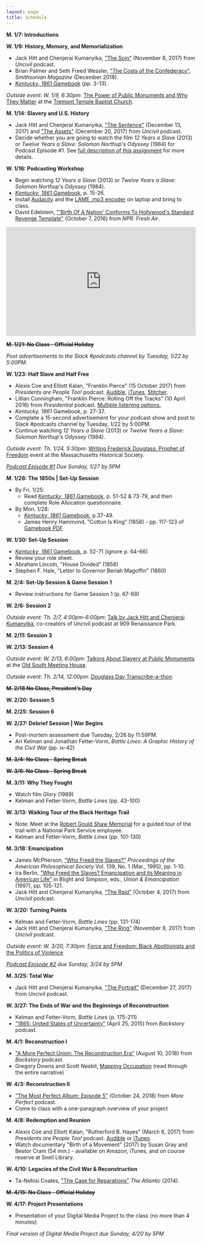 ```yaml
---
layout: page
title: Schedule
---
```


**M. 1/7: Introductions**

**W. 1/9: History, Memory, and Memorialization**
- Jack Hitt and Chenjerai Kumanyika, ["The Spin"](http://www.gimletmedia.com/uncivil/the-spin#episode-player) (November 8, 2017) from *Uncivil* podcast.
- Brian Palmer and Seth Freed Wessler, ["The Costs of the Confederacy”](https://www.smithsonianmag.com/history/costs-confederacy-special-report-180970731/), *Smithsonian Magazine* (December 2018).
- [*Kentucky, 1861* Gamebook](https://www.dropbox.com/s/7uukpgnns9nvofr/Kentucky1861_Gamebook.pdf?dl=0) (pp. 3-13).

*Outside event: W. 1/9, 6:30pm*: [The Power of Public Monuments and Why They Matter](https://www.eventbrite.com/e/a-community-conversation-the-power-of-public-monuments-why-they-matter-registration-53353384409) at the [Tremont Temple Baptist Church](https://www.google.com/maps?hl=en&q=42.357601,-71.06068900000002&sll=42.357601,-71.06068900000002&z=13&markers=42.357601,-71.06068900000002).

**M. 1/14: Slavery and U.S. History**
- Jack Hitt and Chenjerai Kumanyika, ["The Sentence"](http://www.gimletmedia.com/uncivil/the-sentence#episode-player) (December 13, 2017) and ["The Assets"](http://www.gimletmedia.com/uncivil/the-assets#episode-player) (December 20, 2017) from *Uncivil* podcast.
- Decide whether you are going to watch the film *12 Years a Slave* (2013) or *Twelve Years a Slave: Solomon Northup's Odyssey* (1984) for Podcast Episode #1. See [full description of this assignment]({{site.baseurl}}/podcasts) for more details.

**W. 1/16: Podcasting Workshop**
- Begin watching *12 Years a Slave* (2013) or *Twelve Years a Slave: Solomon Northup's Odyssey* (1984).
- [*Kentucky, 1861* Gamebook](https://www.dropbox.com/s/7uukpgnns9nvofr/Kentucky1861_Gamebook.pdf?dl=0), p. 15-26.
- Install [Audacity](https://www.audacityteam.org/download/) and the [LAME .mp3 encoder](https://manual.audacityteam.org/man/faq_installation_and_plug_ins.html#lame) on laptop and bring to class. 
- David Edelstein, ["'Birth Of A Nation' Conforms To Hollywood's Standard Revenge Template"](https://www.npr.org/2016/10/07/496951409/-birth-of-a-nation-conforms-to-hollywoods-standard-revenge-template) (October 7, 2016) from *NPR: Fresh Air*.

<iframe src="https://www.npr.org/player/embed/496951409/497056613" width="100%" height="290" frameborder="0" scrolling="no" title="NPR embedded audio player"></iframe>

~~**M. 1/21: No Class - Official Holiday**~~

*Post advertisements to the Slack #podcasts channel by Tuesday, 1/22 by 5:00PM.*

**W. 1/23: Half Slave and Half Free**
- Alexis Coe and Elliott Kalan, "Franklin Pierce" (15 October 2017) from *Presidents are People Too!* podcast. [Audible](https://www.audible.com/pd/Ep-24-Franklin-Pierce-Presidents-Are-People-Too-Audiobook/B076PPCCJ4), [iTunes](https://itunes.apple.com/us/podcast/presidents-are-people-too/id1168237590?mt=2), [Stitcher](https://www.stitcher.com/podcast/presidents-are-people-too/e/50171022?autoplay=true).
- Lillian Cunningham, "Franklin Pierce: Rolling Off the Tracks" (10 April 2016) from *Presidential* podcast. [Multiple listening options.](https://www.washingtonpost.com/graphics/business/podcasts/presidential/)
- *Kentucky, 1861* Gamebook, p. 27-37.
- Complete a 15-second advertisement for your podcast show and post to Slack #podcasts channel by Tuesday, 1/22 by 5:00PM.
- Continue watching *12 Years a Slave* (2013) or *Twelve Years a Slave: Solomon Northup's Odyssey* (1984).

*Outside event: Th. 1/24, 5:30pm*: [Writing Frederick Douglass: Prophet of Freedom](https://www.masshist.org/calendar/event?event=2777&bblinkid=135308437&bbemailid=11818666&bbejrid=904475788) event at the Massachusetts Historical Society.

*[Podcast Episode #1]({{site.baseurl}}/podcasts) Due Sunday, 1/27 by 5PM*

**M. 1/28: The 1850s | Set-Up Session**
* By Fri. 1/25: 
  - Read [*Kentucky, 1861* Gamebook](https://www.dropbox.com/s/7uukpgnns9nvofr/Kentucky1861_Gamebook.pdf?dl=0), p. 51-52 & 73-79, and then complete Role Allocation questionnaire.
* By Mon. 1/28:
  - [*Kentucky, 1861* Gamebook](https://www.dropbox.com/s/7uukpgnns9nvofr/Kentucky1861_Gamebook.pdf?dl=0), p.37-49. 
  - James Henry Hammond, "Cotton Is King” (1858) - pp. 117-123 of [Gamebook PDF](https://www.dropbox.com/s/7uukpgnns9nvofr/Kentucky1861_Gamebook.pdf?dl=0)

**W. 1/30: Set-Up Session**
- [*Kentucky, 1861* Gamebook](https://www.dropbox.com/s/7uukpgnns9nvofr/Kentucky1861_Gamebook.pdf?dl=0), p. 52-71 (ignore p. 64-66)
- Review your role sheet.
- Abraham Lincoln, "House Divided” (1858)
- Stephen F. Hale, "Letter to Governor Beriah Magoffin" (1860)

**M. 2/4: Set-Up Session & Game Session 1**
- Review instructions for Game Session 1 (p. 67-68)

**W. 2/6: Session 2**

*Outside event: Th. 2/7, 4:00pm-6:00pm*: [Talk by Jack Hitt and Chenjerai Kumanyika](https://web.northeastern.edu/nulab/event/uncivil/), co-creators of Uncivil podcast at 909 Renaissance Park.

**M. 2/11: Session 3**

**W. 2/13: Session 4**

*Outside event: W. 2/13, 6:00pm*: [Talking About Slavery at Public Monuments](https://www.osmh.org/event/talking-about-slavery-at-historic-sites-and-museums) at the [Old South Meeting House](https://www.google.com/maps?ll=42.356991,-71.058371&z=15&t=m&hl=en-US&gl=US&mapclient=embed&cid=10942027656038740366).

*Outside event: Th. 2/14, 12:00pm*: [Douglass Day Transcribe-a-thon](https://web.northeastern.edu/nulab/event/douglass-day-2019/).

~~**M. 2/18 No Class, President’s Day**~~

**W. 2/20: Session 5**

**M. 2/25: Session 6**

**W. 2/27: Debrief Session | War Begins**
- Post-mortem assessment due Tuesday, 2/26 by 11:59PM.
- Ari Kelman and Jonathan Fetter-Vorm, *Battle Lines: A Graphic History of the Civil War* (pp. ix-42)

~~**M. 3/4: No Class - Spring Break**~~

~~**W. 3/6: No Class - Spring Break**~~

**M. 3/11: Why They Fought**
- Watch film *Glory* (1989)
- Kelman and Fetter-Vorm, *Battle Lines* (pp. 43-100)

**W. 3/13: Walking Tour of the Black Heritage Trail**
- Note: Meet at the [Robert Gould Shaw Memorial](https://goo.gl/maps/cwWuCd4D9ou) for a guided tour of the trail with a National Park Service employee. 
- Kelman and Fetter-Vorm, *Battle Lines* (pp. 101-130)

**M. 3/18: Emancipation**
- James McPherson, [“Who Freed the Slaves?”]({{site.baseurl}}/downloads/McPherson_WhoFreedTheSlaves.pdf) *Proceedings of the American Philosophical Society* Vol. 139, No. 1 (Mar., 1995), pp. 1-10.
- Ira Berlin, ["Who Freed the Slaves? Emancipation and its Meaning in American Life"]({{site.baseurl}}/downloads/Berlin_WhoFreedTheSlaves.pdf) in Blight and Simpson, eds., *Union & Emancipation* (1997), pp. 105-121.
- Jack Hitt and Chenjerai Kumanyika, ["The Raid"](http://www.gimletmedia.com/uncivil/the-raid#episode-player) (October 4, 2017) from *Uncivil* podcast.

**W. 3/20: Turning Points**
- Kelman and Fetter-Vorm, *Battle Lines* (pp. 131-174)
- Jack Hitt and Chenjerai Kumanyika, ["The Ring"](https://www.gimletmedia.com/uncivil/the-ring) (November 9, 2017) from *Uncivil* podcast.

*Outside event: W. 3/20, 7:30pm*: [Force and Freedom: Black Abolitionists and the Politics of Violence](http://masshumanities.org/event/EV_190214103018/)

*[Podcast Episode #2]({{site.baseurl}}/podcasts) due Sunday, 3/24 by 5PM*

**M. 3/25: Total War**
- Jack Hitt and Chenjerai Kumanyika, ["The Portrait"](https://www.gimletmedia.com/uncivil/the-portrait) (December 27, 2017) from *Uncivil* podcast.

**W. 3/27: The Ends of War and the Beginnings of Reconstruction**
- Kelman and Fetter-Vorm, *Battle Lines* (p. 175-211)
- ["1865: United States of Uncertainty"](https://www.backstoryradio.org/shows/eighteen-sixty-five/) (April 25, 2015) from *Backstory* podcast.

**M. 4/1: Reconstruction I**
- ["A More Perfect Union: The Reconstruction Era"](https://www.backstoryradio.org/shows/a-more-perfect-union/) (August 10, 2018) from *Backstory* podcast.
- Gregory Downs and Scott Nesbit, [Mapping Occupation](http://mappingoccupation.org/) (read through the entire narrative)

**W. 4/3: Reconstruction II**
- ["The Most Perfect Album: Episode 5"](https://www.wnycstudios.org/story/most-perfect-album-episode-5) (October 24, 2018) from *More Perfect* podcast.
- Come to class with a one-paragraph overview of your project

**M. 4/8: Redemption and Reunion**
- Alexis Coe and Elliott Kalan, "Rutherford B. Hayes" (March 6, 2017) from *Presidents are People Too!* podcast. [Audible](https://www.audible.com/pd/Ep-19-Rutherford-B-Hayes-Presidents-Are-People-Too-Audiobook/B076PRC75B) or [iTunes](https://itunes.apple.com/us/podcast/presidents-are-people-too/id1168237590?mt=2).
- Watch documentary "Birth of a Movement" (2017) by Susan Gray and Bestor Cram (54 min.) - available on Amazon, iTunes, and on course reserve at Snell Library.

**W. 4/10: Legacies of the Civil War & Reconstruction**
- Ta-Nehisi Coates, ["The Case for Reparations"](http://www.theatlantic.com/magazine/archive/2014/06/the-case-for-reparations/361631/) *The Atlantic* (2014).

~~**M. 4/15: No Class - Official Holiday**~~

**W. 4/17: Project Presentations**
- Presentation of your Digital Media Project to the class (no more than 4 minutes)

*Final version of Digital Media Project due Sunday, 4/20 by 5PM*